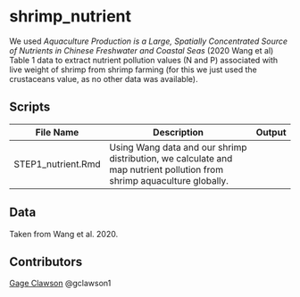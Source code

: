 # shrimp_nutrient

We used *Aquaculture Production is a Large, Spatially Concentrated Source of Nutrients in Chinese Freshwater and Coastal Seas* (2020 Wang et al) Table 1 data to extract nutrient pollution values (N and P) associated with live weight of shrimp from shrimp farming (for this we just used the crustaceans value, as no other data was available). 

## Scripts
|File Name|Description|Output|
|---	|---	|---	|
|STEP1_nutrient.Rmd|Using Wang data and our shrimp distribution, we calculate and map nutrient pollution from shrimp aquaculture globally.| |
  
## Data 
Taken from Wang et al. 2020. 

## Contributors
[Gage Clawson](clawson@nceas.ucsb.edu)
@gclawson1